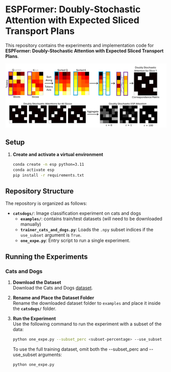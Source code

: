 # ESPFormer: Doubly-Stochastic Attention with Expected Sliced Transport Plans

This repository contains the experiments and implementation code for **ESPFormer: Doubly-Stochastic Attention with Expected Sliced Transport Plans**.

<p align="center">
  <img src="figures/ESPFormer.png" alt="ESPFormer" />
</p>

## Setup

1. **Create and activate a virtual environment**

   ```bash
   conda create -n esp python=3.11
   conda activate esp
   pip install -r requirements.txt
## Repository Structure

The repository is organized as follows:

- **`catsdogs/`**: Image classification experiment on cats and dogs  
  - **`examples/`**: contains train/test datasets (will need to be downloaded manually)
  - **`trainer_cats_and_dogs.py`**: Loads the `.npy` subset indices if the `use_subset` argument is `True`.  
  - **`one_expe.py`**: Entry script to run a single experiment. 
  
## Running the Experiments
### Cats and Dogs

1. **Download the Dataset**  
   Download the Cats and Dogs [dataset](https://www.kaggle.com/competitions/dogs-vs-cats/data).

2. **Rename and Place the Dataset Folder**  
   Rename the downloaded dataset folder to `examples` and place it inside the **`catsdogs/`** folder. 

3. **Run the Experiment**  
    Use the following command to run the experiment with a subset of the data:
    ```bash
    python one_expe.py --subset_perc <subset-percentage> --use_subset
    ```
    To use the full training dataset, omit both the --subset_perc and --use_subset arguments:

    ```bash
    python one_expe.py
    ```